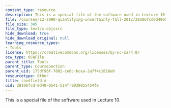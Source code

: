 ```yaml
---
content_type: resource
description: This is a special file of the software used in Lecture 10.
file: /courses/12-s990-quantifying-uncertainty-fall-2012/28106fcd0d490541514f9939855454fe_randfield.m
file_size: 345
file_type: text/x-objcsrc
hide_download: true
hide_download_original: null
learning_resource_types:
- Tools
license: https://creativecommons.org/licenses/by-nc-sa/4.0/
ocw_type: OCWFile
parent_title: Tools
parent_type: CourseSection
parent_uid: 175df96f-7082-ce6c-bcea-2a7f4c1818e0
resourcetype: Other
title: randfield.m
uid: 28106fcd-0d49-0541-514f-9939855454fe
---
```

This is a special file of the software used in Lecture 10.